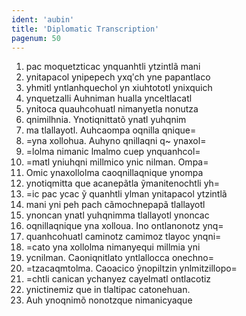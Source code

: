 ```yaml
---
ident: 'aubin'
title: 'Diplomatic Transcription'
pagenum: 50
---
```

1.    pac moquetzticac ynquanhtli ytzintlã mani
2.    ynitapacol ynipepech yxqʹch yne papantlaco
3.    yhmitl yntlanhquechol yn xiuhtototl ynixquich
4.    ynquetzalli Auhniman hualla ynceltlacatl
5.    ynitoca quauhcohuatl nimanyetla nonutza
6.    qnimilhnia. Ynotiqnittatõ ynatl yuhqnim
7.    ma tlallayotl. Auhcaompa oqnilla qnique=
8.    =yna xollohua. Auhyno qnillaqni q~ ynaxol=
9.    =lolma nimanic lmalmo cuep ynquanhcol=
10. =matl yniuhqni millmico ynic nilman. Ompa=
11. Omic ynaxollolma caoqnillaqnique ynompa
12. ynotiqmitta que acanepãtla ỹmanitenochtli yh=
13. =ic pac ycac ỹ quanhtli ylman ynitapacol ytzintlã
14. mani yni peh pach cãmochnepapã tlallayotl
15. ynoncan ynatl yuhqnimma tlallayotl ynoncac
16. oqnillaqnique yna xolloua. Ino ontlanonotz ynq=
17. quanhcohuatl caminotz camimoz tlayoc ynqni=
18. =cato yna xollolma nimanyequi millmia yni
19. ycnilman. Caoniqnitlato yntlallocca onechno=
20. =tzacaqmtolma. Caoacico ỹnopiltzin ynlmitzillopo=
21. =chtli canican ychanyez cayelmatl ontlacotiz
22. ynictinemiz que in tlaltipac catonehuan.
23. Auh ynoqnimõ nonotzque nimanicyaque
